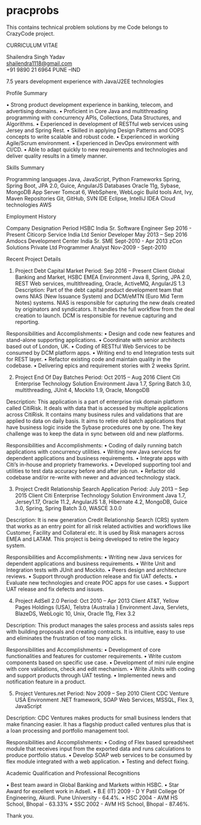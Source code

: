 # pracprobs
This contains technical problem solutions by me
Code belongs to CrazyCode project.


CURRICULUM VITAE

Shailendra Singh Yadav								           
shailendra1118@gmail.com                                                                         
+91 9890 21 6964
PUNE –IND
									

7.5 years development experience with Java/J2EE technologies                              
                                                                            

Profile Summary

•	Strong product development experience in banking, telecom, and advertising domains.
•	Proficient in Core Java and multithreading programming with concurrency APIs, Collections, Data Structures, and Algorithms.
•	Experienced in development of RESTful web services using Jersey and Spring Rest.
•	Skilled in applying Design Patterns and OOPS concepts to write scalable and robust code.
•	Experienced in working Agile/Scrum environment.
•	Experienced in DevOps environment with CI/CD.
•	Able to adapt quickly to new requirements and technologies and deliver quality results in a timely manner.


Skills Summary

Programming languages	Java, JavaScript, Python
Frameworks	Spring, Spring Boot, JPA 2.0, Guice, AngularJS
Databases	Oracle 11g, Sybase, MongoDB
App Server	Tomcat 6, WebSphere, WebLogic
Build tools	Ant, Ivy, Maven
Repositories	Git, GitHub, SVN
IDE	Eclipse, IntelliJ IDEA
Cloud technologies	AWS


Employment History	

Company	Designation	Period
HSBC India	Sr. Software Engineer	Sep 2016 - Present
Citicorp Service India Ltd	Senior Developer	May 2013 – Sep 2016
Amdocs Development Center India	Sr. SME	Sept-2010 - Apr 2013
zCon Solutions Private Ltd	Programmer Analyst	Nov-2009 - Sept-2010


Recent Project Details	

1. Project	Debt Capital Market 
Period:	Sep 2016 – Present
Client	Global Banking and Market, HSBC EMEA
Environment	Java 8, Spring, JPA 2.0, REST Web services, multithreading, Oracle, ActiveMQ, AngularJS 1.3
Description:
                  Part of the debt capital product development team that owns NIAS (New Issuance System) and DCM/eMTN (Euro Mid Term Notes) systems. NIAS is responsible for capturing the new deals created by originators and syndicators. It handles the full workflow from the deal creation to launch. DCM is responsible for revenue capturing and reporting. 

Responsibilities and Accomplishments: 
•	Design and code new features and stand-alone supporting applications.
•	Coordinate with senior architects based out of London, UK.
•	Coding of RESTful Web Services to be consumed by DCM platform apps.
•	Writing end to end Integration tests suit for REST layer.
•	Refactor existing code and maintain quality in the codebase.
•	Delivering epics and requirement stories with 2 weeks Sprint.


2. Project	End Of Day Batches
Period:	Oct 2015 – Aug 2016
Client	Citi Enterprise Technology Solution
Environment	Java 1.7, Spring Batch 3.0, multithreading, JUnit 4, Mockito 1.9, Oracle, MongoDB

Description:
                  This application is a part of enterprise risk domain platform called CitiRisk. It deals with data that is accessed by multiple applications across CitiRisk. It contains many business rules and validations that are applied to data on daily basis. It aims to retire old batch applications that have business logic inside the Sybase procedures one by one. The key challenge was to keep the data in sync between old and new platforms. 

Responsibilities and Accomplishments: 
•	Coding of daily running batch applications with concurrency utilities.
•	Writing new Java services for dependent applications and business requirements.
•	Integrate apps with Citi’s in-house and propriety frameworks.
•	Developed supporting tool and utilities to test data accuracy before and after job run.
•	Refactor old codebase and/or re-write with newer and advanced technology stack.



3. Project	Credit Relationship Search Application
Period:	July 2013 – Sep 2015
Client	Citi Enterprise Technology Solution
Environment	Java 1.7, Jersey1.17, Oracle 11.2, AngularJS 1.8, Hibernate 4.2, MongoDB, Guice 3.0, Spring, Spring Batch 3.0, WASCE 3.0.0


Description:
                  It is new generation Credit Relationship Search (CRS) system that works as an entry point for all risk related activities and workflows like Customer, Facility and Collateral etc. It is used by Risk managers across EMEA and LATAM. This project is being developed to retire the legacy system. 

Responsibilities and Accomplishments: 
•	Writing new Java services for dependent applications and business requirements.
•	Write Unit and Integration tests with JUnit and Mockito.
•	Peers design and architecture reviews.
•	Support through production release and fix UAT defects.
•	Evaluate new technologies and create POC apps for use cases.
•	Support UAT release and fix defects and issues.



4. Project	AdSell 2.0
Period:	Oct 2010 – Apr 2013
Client	AT&T, Yellow Pages Holdings (USA), Telstra (Australia )
Environment	Java, Servlets, BlazeDS, WebLogic 10, Unix, Oracle 11g, Flex 3.2

Description:
                  This product manages the sales process and assists sales reps with building proposals and creating contracts.  It is intuitive, easy to use and eliminates the frustration of too many clicks.


Responsibilities and Accomplishments:
•	Development of core functionalities and features for customer requirements.
•	Write custom components based on specific use case.
•	Development of mini rule engine with core validations, check and edit mechanism.
•	Write JUnits with coding and support products through UAT testing.
•	Implemented news and notification feature in a product. 


5. Project	Ventures.net
Period:	Nov 2009 – Sep 2010
Client	CDC Venture USA
Environment	.NET framework, SOAP Web Services, MSSQL, Flex 3, JavaScript

Description:
                  CDC Ventures makes products for small business lenders that make financing easier. It has a flagship product called ventures plus that is a loan processing and portfolio management tool. 

Responsibilities and Accomplishments:
•	Coding of Flex based spreadsheet module that receives input from the exported data and runs calculations to produce portfolio status.
•	Develop SOAP web services to be consumed by flex module integrated with a web application.
•	Testing and defect fixing.
 

Academic Qualification and Professional Recognitions

•	Best team award in Global Banking and Markets within HSBC.
•	Star Award for excellent work in Adsell.
•	B.E (IT) 2009 - D Y Patil College Of Engineering, Akurdi. Pune University - 64.4%.
•	HSC 2004 - AVM HS School, Bhopal - 63.33%
•	SSC 2002 - AVM HS School, Bhopal - 87.46%.



Thank you.
